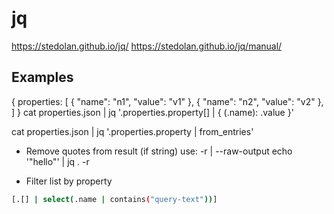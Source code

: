 # jq
https://stedolan.github.io/jq/
https://stedolan.github.io/jq/manual/

## Examples

{ properties: [ { "name": "n1", "value": "v1" }, { "name": "n2", "value": "v2" }, ] }
cat properties.json | jq '.properties.property[] | { (.name): .value }'

cat properties.json | jq '.properties.property | from_entries'

- Remove quotes from result (if string)
use: -r | --raw-output
echo '"hello"' | jq . -r

- Filter list by property
~~~bash
[.[] | select(.name | contains("query-text"))]
~~~
